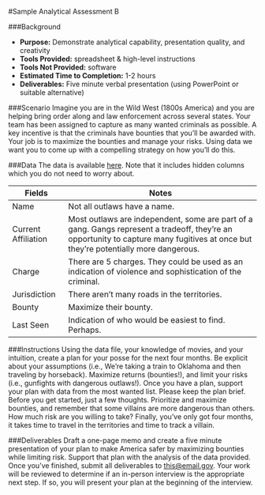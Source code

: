 #Sample Analytical Assessment B

###Background
* **Purpose:** Demonstrate analytical capability, presentation quality, and creativity
* **Tools Provided:** spreadsheet & high-level instructions
* **Tools Not Provided:** software
* **Estimated Time to Completion:** 1-2 hours
* **Deliverables:** Five minute verbal presentation (using PowerPoint or suitable alternative)

###Scenario
Imagine you are in the Wild West (1800s America) and you are helping bring order along and law enforcement across several states. Your team has been assigned to capture as many wanted criminals as possible. A key incentive is that the criminals have bounties that you’ll be awarded with. Your job is to maximize the bounties and manage your risks. Using data we want you to come up with a compelling strategy on how you’ll do this.

###Data
The data is available [here](https://drive.google.com/open?id=1lj9RQMstyVYLr6o_Spk6wHhcTMJuZ4xrJoP3XrE6dj0). Note that it includes hidden columns which you do not need to worry about. 

| Fields              | Notes                                                                                                                                                                               |
|---------------------|-------------------------------------------------------------------------------------------------------------------------------------------------------------------------------------|
| Name                | Not all outlaws have a name.                                                                                                                                                        |
| Current Affiliation | Most outlaws are independent, some are part of a gang. Gangs represent a tradeoff, they’re an opportunity to capture many fugitives at once but they’re potentially more dangerous. |
| Charge              | There are 5 charges. They could be used as an indication of violence and sophistication of the criminal.                                                                            |
| Jurisdiction        | There aren’t many roads in the territories.                                                                                                                                         |
| Bounty              | Maximize their bounty.                                                                                                                                                              |
| Last Seen           | Indication of who would be easiest to find. Perhaps.                                                                                                                                |

###Instructions
Using the data file, your knowledge of movies, and your intuition, create a plan for your posse for the next four months. Be explicit about your assumptions (i.e., We’re taking a train to Oklahoma and then traveling by horseback). Maximize returns (bounties!), and limit your risks (i.e., gunfights with dangerous outlaws!). Once you have a plan, support your plan with data from the most wanted list. Please keep the plan brief. Before you get started, just a few thoughts. Prioritize and maximize bounties, and remember that some villains are more dangerous than others. How much risk are you willing to take? Finally, you’ve only got four months, it takes time to travel in the territories and time to track a villain.

###Deliverables
Draft a one-page memo and create a five minute presentation of your plan to make America safer by maximizing bounties while limiting risk. Support that plan with the analysis of the data provided. Once you’ve finished, submit all deliverables to this@email.gov. Your work will be reviewed to determine if an in-person interview is the appropriate next step. If so, you will present your plan at the beginning of the interview. 

